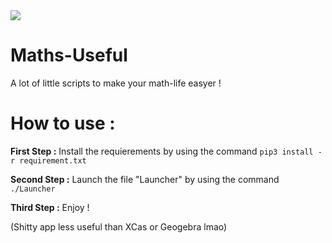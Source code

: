 <img src="assets/logo2.png">

# Maths-Useful
A lot of little scripts to make your math-life easyer !

# How to use :

**First Step :** Install the requierements by using the command `pip3 install -r requirement.txt`

**Second Step :** Launch the file "Launcher" by using the command `./Launcher`

**Third Step :** Enjoy !

(Shitty app less useful than XCas or Geogebra lmao)
